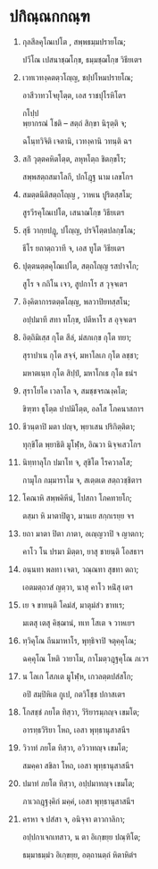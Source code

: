 <h1>ปกิณฺณกกณฺฑ</h1>
<ol>
<li>
กุลสีลคุโณเปโต  
, สพฺพธมฺมปรายโณ;  
  
ปวีโณ เปสนาชฺฌโกฺข, ธมฺมชฺฌโกฺข วิธียเตฯ  
</li>
  
<li>
เวทเวทงฺคตตฺวโญฺญ, ชปฺปโหมปรายโณ;  
  
อาสีวาทวโจยุโตฺต, เอส ราชปุโรหิโตฯ  
</li>
  
กโปฺป  
พฺยากรณํ โชติ – สตฺถํ สิกฺขา นิรุตฺติ จ;  
  
ฉโนฺทวิจิติ เจตานิ, เวทงฺคานิ วทนฺติ ฉฯ  
</li>
  
<li>
สกิํ วุตฺตคหิตโตฺต, ลหุหโตฺถ ชิตกฺขโร;  
  
สพฺพสตฺถสมาโลกี, ปกโฎฺฐ นาม เลขโกฯ  
</li>
  
<li>
สมตฺตนีติสตฺถโญฺญ  
, วาหเน ปูริตสฺสโม;  
  
สูรวีรคุโณเปโต, เสนาฌโกฺข วิธียเตฯ  
</li>
  
<li>
สุธี วากฺยปฎุ, ปโญฺญ, ปรจิโตฺตปลกฺขโณ;  
  
ธีโร ยถาตฺถวาที จ, เอส ทูโต วิธียเตฯ  
</li>
  
<li>
ปุตฺตนตฺตคุโณเปโต, สตฺถโญฺญ รสปาจโก;  
  
สูโร จ กถิโน เจว, สูปกาโร ส วุจฺจเตฯ  
</li>
  
<li>
อิงฺคิตาการตตฺตโญฺญ, พลวาปิยทสฺสโน;  
  
อปฺปมาที สทา ทโกฺข, ปตีหาโร ส อุจฺจเตฯ  
</li>
  
<li>
อิตฺถิมิเสฺส กุโต สีลํ, มํสภเกฺข กุโต ทยา;  
  
สุราปาเน กุโต สจฺจํ, มหาโลเภ กุโต ลชฺชา;  
  
มหาตเนฺท กุโต สิปฺปํ, มหาโกเธ กุโต ธนํฯ  
</li>
  
<li>
สุราโยโค เวลาโล จ, สมชฺชจรณงฺคโต;  
  
ขิฑฺฑา ธุโตฺต ปาปมิโตฺต, อลโส โภคนาสกาฯ  
</li>
  
<li>
ชีวนฺตาปิ  
มตา ปญฺจ, พฺยาเสน ปริกิตฺติตา;  
  
ทุกฺขิโต พฺยาธิติ มูโฬฺห, อิณวา นิจฺจเสวโกฯ  
</li>
  
<li>
นิทฺทาลุโก  
ปมาโท จ, สุขิโต โรควาลโส;  
  
กามุโก กมฺมาราโม จ, สเตฺตเต สตฺถวชฺชิตาฯ  
</li>
  
<li>
โคณาหิ สพฺพคิหีนํ, โปสกา โภคทายโก;  
  
ตสฺมา หิ มาตาปิตูว, มานเย สกฺกเรยฺย จฯ  
</li>
  
<li>
ยถา  
มาตา ปิตา ภาตา, อเญฺญวาปิ จ ญาตกา;  
  
คาโว โน ปรมา มิตฺตา, ยาสุ ชายนฺติ โอสธาฯ  
</li>
  
<li>
อนฺนทา  
พลทา เจตา, วณฺณทา สุขทา ตถา;  
  
เอตมตฺถวสํ ญตฺวา, นาสุ คาโว หนิํสุ เตฯ  
</li>
  
<li>
เย จ ขาทนฺติ โคมํสํ, มาตุมํสํว ขาทเร;  
  
มเตสุ เตสุ คิชฺฌานํ, ทเท โสเต จ วาหเยฯ  
</li>
  
<li>
ทฺวิคุโณ  
ถีนมาหาโร, พุทฺธิจาปิ จตุคฺคุโณ;  
  
ฉคฺคุโณ โหติ วายาโม, กาโมตฺวฎฺฐคุโณ ภเวฯ  
</li>
  
<li>
น  
โลเก โสภเต มูโฬฺห, เกวลตฺตปสํสโก;  
  
อปิ สมฺปิหิเต กูเป, กตวิโชฺช ปกาสเตฯ  
</li>
  
<li>
โกสชฺชํ ภยโต ทิสฺวา, วีริยารมฺภญฺจ เขมโต;  
  
อารทฺธวีริยา โหถ, เอสา พุทฺธานุสาสนีฯ  
</li>
  
<li>
วิวาทํ  
ภยโต ทิสฺวา, อวิวาทญฺจ เขมโต;  
  
สมคฺคา สขิลา โหถ, เอสา พุทฺธานุสาสนีฯ  
</li>
  
<li>
ปมาทํ ภยโต ทิสฺวา, อปฺปมาทญฺจ เขมโต;  
  
ภาเวถฎฺฐงฺคิกํ มคฺคํ, เอสา พุทฺธานุสาสนีฯ  
</li>
  
<li>
ครหา  
จ ปสํสา จ, อนิจฺจา ตาวกาลิกา;  
  
อปฺปกาเจกเทสาว, น ตา อิเกฺขยฺย ปณฺฑิโต;  
  
ธมฺมาธมฺมํว อิเกฺขยฺย, อตฺถานตฺถํ หิตาหิตํฯ  
</li>
  
  
  
  
  